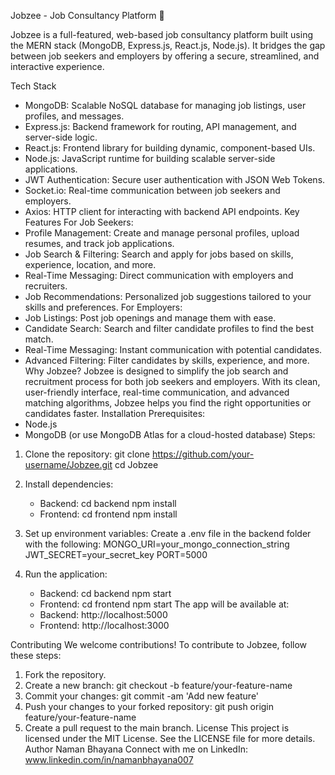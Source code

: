 Jobzee - Job Consultancy Platform 🚀

Jobzee is a full-featured, web-based job consultancy platform built using the MERN stack (MongoDB, Express.js, React.js, Node.js). It bridges the gap between job seekers and employers by offering a secure, streamlined, and interactive experience.

Tech Stack
- MongoDB: Scalable NoSQL database for managing job listings, user profiles, and messages.
- Express.js: Backend framework for routing, API management, and server-side logic.
- React.js: Frontend library for building dynamic, component-based UIs.
- Node.js: JavaScript runtime for building scalable server-side applications.
- JWT Authentication: Secure user authentication with JSON Web Tokens.
- Socket.io: Real-time communication between job seekers and employers.
- Axios: HTTP client for interacting with backend API endpoints.
Key Features
For Job Seekers:
- Profile Management: Create and manage personal profiles, upload resumes, and track job applications.
- Job Search & Filtering: Search and apply for jobs based on skills, experience, location, and more.
- Real-Time Messaging: Direct communication with employers and recruiters.
- Job Recommendations: Personalized job suggestions tailored to your skills and preferences.
For Employers:
- Job Listings: Post job openings and manage them with ease.
- Candidate Search: Search and filter candidate profiles to find the best match.
- Real-Time Messaging: Instant communication with potential candidates.
- Advanced Filtering: Filter candidates by skills, experience, and more.
Why Jobzee?
Jobzee is designed to simplify the job search and recruitment process for both job seekers and employers. With its clean, user-friendly interface, real-time communication, and advanced matching algorithms, Jobzee helps you find the right opportunities or candidates faster.
Installation
Prerequisites:
- Node.js
- MongoDB (or use MongoDB Atlas for a cloud-hosted database)
Steps:
1. Clone the repository:
   git clone https://github.com/your-username/Jobzee.git
   cd Jobzee

2. Install dependencies:
   - Backend:
     cd backend
     npm install
   - Frontend:
     cd frontend
     npm install

3. Set up environment variables:
   Create a .env file in the backend folder with the following:
   MONGO_URI=your_mongo_connection_string
   JWT_SECRET=your_secret_key
   PORT=5000

4. Run the application:
   - Backend:
     cd backend
     npm start
   - Frontend:
     cd frontend
     npm start
   The app will be available at:
   - Backend: http://localhost:5000
   - Frontend: http://localhost:3000

Contributing
We welcome contributions! To contribute to Jobzee, follow these steps:
1. Fork the repository.
2. Create a new branch:
   git checkout -b feature/your-feature-name
3. Commit your changes:
   git commit -am 'Add new feature'
4. Push your changes to your forked repository:
   git push origin feature/your-feature-name
5. Create a pull request to the main branch.
License
This project is licensed under the MIT License. See the LICENSE file for more details.
Author
Naman Bhayana
Connect with me on LinkedIn: www.linkedin.com/in/namanbhayana007
